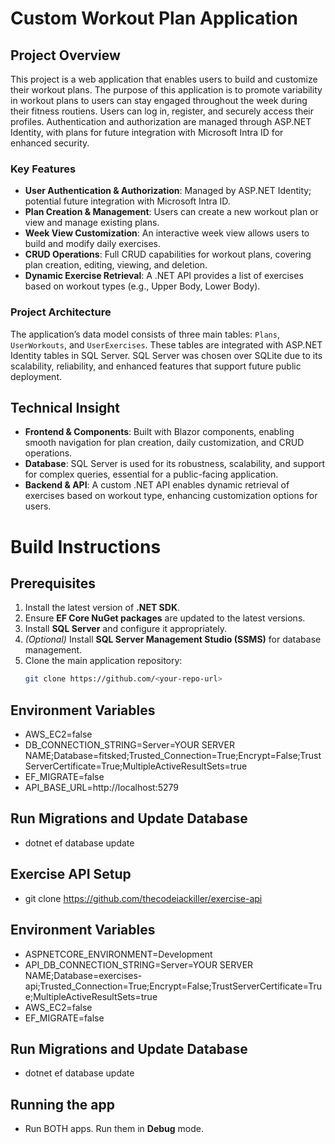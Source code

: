 # Custom Workout Plan Application

## Project Overview

This project is a web application that enables users to build and customize their workout plans. The purpose of this application is to promote variability in workout plans to users can stay engaged throughout the week during their fitness routiens. Users can log in, register, and securely access their profiles. Authentication and authorization are managed through ASP.NET Identity, with plans for future integration with Microsoft Intra ID for enhanced security.

### Key Features

- **User Authentication & Authorization**: Managed by ASP.NET Identity; potential future integration with Microsoft Intra ID.
- **Plan Creation & Management**: Users can create a new workout plan or view and manage existing plans.
- **Week View Customization**: An interactive week view allows users to build and modify daily exercises.
- **CRUD Operations**: Full CRUD capabilities for workout plans, covering plan creation, editing, viewing, and deletion.
- **Dynamic Exercise Retrieval**: A .NET API provides a list of exercises based on workout types (e.g., Upper Body, Lower Body).

### Project Architecture

The application’s data model consists of three main tables: `Plans`, `UserWorkouts`, and `UserExercises`. These tables are integrated with ASP.NET Identity tables in SQL Server. SQL Server was chosen over SQLite due to its scalability, reliability, and enhanced features that support future public deployment.

## Technical Insight

- **Frontend & Components**: Built with Blazor components, enabling smooth navigation for plan creation, daily customization, and CRUD operations.
- **Database**: SQL Server is used for its robustness, scalability, and support for complex queries, essential for a public-facing application.
- **Backend & API**: A custom .NET API enables dynamic retrieval of exercises based on workout type, enhancing customization options for users.

# **Build Instructions**

## **Prerequisites**
1. Install the latest version of **.NET SDK**.
2. Ensure **EF Core NuGet packages** are updated to the latest versions.
3. Install **SQL Server** and configure it appropriately.
4. *(Optional)* Install **SQL Server Management Studio (SSMS)** for database management.
5. Clone the main application repository:
   ```bash
   git clone https://github.com/<your-repo-url>

## **Environment Variables**
- AWS_EC2=false
- DB_CONNECTION_STRING=Server=YOUR SERVER NAME;Database=fitsked;Trusted_Connection=True;Encrypt=False;TrustServerCertificate=True;MultipleActiveResultSets=true
- EF_MIGRATE=false
- API_BASE_URL=http://localhost:5279

## **Run Migrations and Update Database**
 - dotnet ef database update

## **Exercise API Setup**
 - git clone https://github.com/thecodeiackiller/exercise-api

## **Environment Variables**
 - ASPNETCORE_ENVIRONMENT=Development
 - API_DB_CONNECTION_STRING=Server=YOUR SERVER NAME;Database=exercises-api;Trusted_Connection=True;Encrypt=False;TrustServerCertificate=True;MultipleActiveResultSets=true
 - AWS_EC2=false
 - EF_MIGRATE=false

## **Run Migrations and Update Database**
 - dotnet ef database update

## **Running the app**
 - Run BOTH apps. Run them in **Debug** mode.






